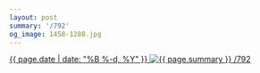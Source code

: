 ```yaml
---
layout: post
summary: '/792'
og_image: 1458-1280.jpg
---
```


<p>
 <time>
  <a href="/1458">
   {{ page.date | date: "%B %-d, %Y" }}
  </a>
 </time>
 <a href="/1458">
  <img alt="{{ page.summary }}" data-taken="8/25/2021" sizes="(min-width: 700px) 50vw, calc(100vw - 2rem)" src="{{ site.assets_url }}/1458-640.jpg" srcset="{{ site.assets_url }}/1458-320.jpg 320w, {{ site.assets_url }}/1458-640.jpg 640w, {{ site.assets_url }}/1458-960.jpg 960w, {{ site.assets_url }}/1458-1280.jpg 1280w"/>
 </a>
 <span>
  <a href="http://life.aaronjgreenberg.com/792">
   /792
  </a>
 </span>
</p>
